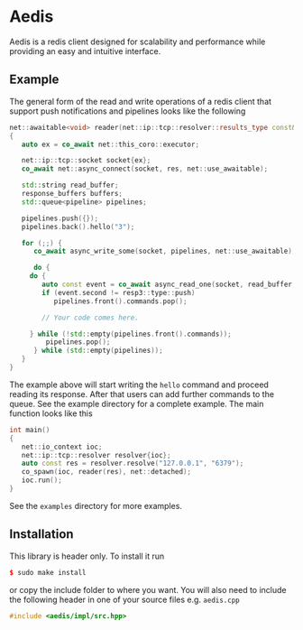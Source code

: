 # Aedis

Aedis is a redis client designed for scalability and performance while
providing an easy and intuitive interface.

## Example

The general form of the read and write operations of a redis client
that support push notifications and pipelines looks like the following

```cpp
net::awaitable<void> reader(net::ip::tcp::resolver::results_type const& res)
{
   auto ex = co_await net::this_coro::executor;

   net::ip::tcp::socket socket{ex};
   co_await net::async_connect(socket, res, net::use_awaitable);

   std::string read_buffer;
   response_buffers buffers;
   std::queue<pipeline> pipelines;

   pipelines.push({});
   pipelines.back().hello("3");

   for (;;) {
      co_await async_write_some(socket, pipelines, net::use_awaitable);

      do {
	 do {
	    auto const event = co_await async_read_one(socket, read_buffer, buffers, pipelines);
	    if (event.second != resp3::type::push)
	       pipelines.front().commands.pop();

	    // Your code comes here.

	 } while (!std::empty(pipelines.front().commands));
         pipelines.pop();
      } while (std::empty(pipelines));
   }
}
```

The example above will start writing the `hello` command and proceed
reading its response. After that users can add further commands to the
queue. See the example directory for a complete example. The main
function looks like this

```cpp
int main()
{
   net::io_context ioc;
   net::ip::tcp::resolver resolver{ioc};
   auto const res = resolver.resolve("127.0.0.1", "6379");
   co_spawn(ioc, reader(res), net::detached);
   ioc.run();
}
```

See the `examples` directory for more examples.

## Installation

This library is header only. To install it run

```cpp
$ sudo make install
```

or copy the include folder to where you want.  You will also need to include
the following header in one of your source files e.g. `aedis.cpp`

```cpp
#include <aedis/impl/src.hpp>
```
